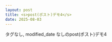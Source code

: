 ```yaml
---
layout: post
title: <s>post(ポスト)デモ4</s>
date: 2025-08-03
---
```


タグなし, modified_date なしのpost(ポスト)デモ4
